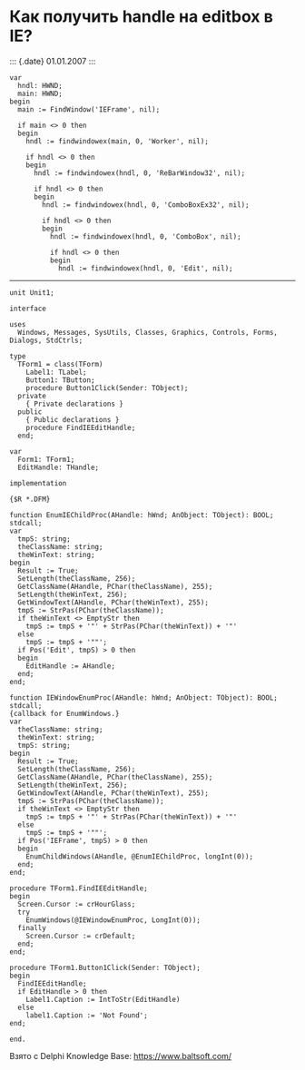 Как получить handle на editbox в IE?
====================================

::: {.date}
01.01.2007
:::

    var
      hndl: HWND;
      main: HWND;
    begin
      main := FindWindow('IEFrame', nil);
     
      if main <> 0 then
      begin
        hndl := findwindowex(main, 0, 'Worker', nil);
     
        if hndl <> 0 then
        begin
          hndl := findwindowex(hndl, 0, 'ReBarWindow32', nil);
     
          if hndl <> 0 then
          begin
            hndl := findwindowex(hndl, 0, 'ComboBoxEx32', nil);
     
            if hndl <> 0 then
            begin
              hndl := findwindowex(hndl, 0, 'ComboBox', nil);
     
              if hndl <> 0 then
              begin
                hndl := findwindowex(hndl, 0, 'Edit', nil);

------------------------------------------------------------------------

    unit Unit1;
     
    interface
     
    uses
      Windows, Messages, SysUtils, Classes, Graphics, Controls, Forms, Dialogs, StdCtrls;
     
    type
      TForm1 = class(TForm)
        Label1: TLabel;
        Button1: TButton;
        procedure Button1Click(Sender: TObject);
      private
        { Private declarations }
      public
        { Public declarations }
        procedure FindIEEditHandle;
      end;
     
    var
      Form1: TForm1;
      EditHandle: THandle;
     
    implementation
     
    {$R *.DFM}
     
    function EnumIEChildProc(AHandle: hWnd; AnObject: TObject): BOOL; stdcall;
    var
      tmpS: string;
      theClassName: string;
      theWinText: string;
    begin
      Result := True;
      SetLength(theClassName, 256);
      GetClassName(AHandle, PChar(theClassName), 255);
      SetLength(theWinText, 256);
      GetWindowText(AHandle, PChar(theWinText), 255);
      tmpS := StrPas(PChar(theClassName));
      if theWinText <> EmptyStr then
        tmpS := tmpS + '"' + StrPas(PChar(theWinText)) + '"'
      else
        tmpS := tmpS + '""';
      if Pos('Edit', tmpS) > 0 then
      begin
        EditHandle := AHandle;
      end;
    end;
     
    function IEWindowEnumProc(AHandle: hWnd; AnObject: TObject): BOOL; stdcall;
    {callback for EnumWindows.}
    var
      theClassName: string;
      theWinText: string;
      tmpS: string;
    begin
      Result := True;
      SetLength(theClassName, 256);
      GetClassName(AHandle, PChar(theClassName), 255);
      SetLength(theWinText, 256);
      GetWindowText(AHandle, PChar(theWinText), 255);
      tmpS := StrPas(PChar(theClassName));
      if theWinText <> EmptyStr then
        tmpS := tmpS + '"' + StrPas(PChar(theWinText)) + '"'
      else
        tmpS := tmpS + '""';
      if Pos('IEFrame', tmpS) > 0 then
      begin
        EnumChildWindows(AHandle, @EnumIEChildProc, longInt(0));
      end;
    end;
     
    procedure TForm1.FindIEEditHandle;
    begin
      Screen.Cursor := crHourGlass;
      try
        EnumWindows(@IEWindowEnumProc, LongInt(0));
      finally
        Screen.Cursor := crDefault;
      end;
    end;
     
    procedure TForm1.Button1Click(Sender: TObject);
    begin
      FindIEEditHandle;
      if EditHandle > 0 then
        Label1.Caption := IntToStr(EditHandle)
      else
        label1.Caption := 'Not Found';
    end;
     
    end.

Взято с Delphi Knowledge Base: <https://www.baltsoft.com/>
